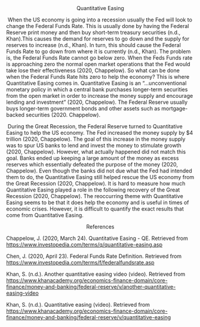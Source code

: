 <div style="text-align:center">Quantitative Easing</div>

​	When the US economy is going into a recession usually the Fed will look to change the Federal Funds Rate. This is usually done by having the Federal Reserve print money and then buy short-term treasury securities (n.d., Khan).This causes the demand for reserves to go down and the supply for reserves to increase (n.d., Khan). In turn, this should cause the Federal Funds Rate to go down from where it is currently (n.d., Khan). The problem is, the Federal Funds Rate cannot go below zero. When the Feds Funds rate is approaching zero the normal open market operations that the Fed would take lose their effectiveness (2020, Chappelow). So what can be done when the Federal Funds Rate hits zero to help the economy? This is where Quantitative Easing comes in. Quantitative Easing is an “…unconventional monetary policy in which a central bank purchases longer-term securities from the open market in order to increase the money supply and encourage lending and investment” (2020, Chappelow). The Federal Reserve usually buys longer-term government bonds and other assets such as mortgage-backed securities (2020. Chappelow).

​	During the Great Recession, the Federal Reserve turned to Quantitative Easing to help the US economy. The Fed increased the money supply by $4 trillion (2020, Chappelow). The goal of this increase in the money supply was to spur US banks to lend and invest the money to stimulate growth (2020, Chappelow). However, what actually happened did not match this goal. Banks ended up keeping a large amount of the money as excess reserves which essentially defeated the purpose of the money (2020, Chappelow). Even though the banks did not due what the Fed had intended them to do, the Quantitative Easing still helped rescue the US economy from the Great Recession (2020, Chappelow). It is hard to measure how much Quantitative Easing played a role in the following recovery of the Great Recession (2020, Chappelow). The reoccurring theme with Quantitative Easing seems to be that it does help the economy and is useful in times of economic crises. However, it is difficult to quantify the exact results that come from Quantitative Easing.

<div style="text-align:center">References</div>

Chappelow, J. (2020, March 24). Quantitative Easing - QE. Retrieved from https://www.investopedia.com/terms/q/quantitative-easing.asp

Chen, J. (2020, April 23). Federal Funds Rate Definition. Retrieved from https://www.investopedia.com/terms/f/federalfundsrate.asp

Khan, S. (n.d.). Another quantitative easing video (video). Retrieved  from  https://www.khanacademy.org/economics-finance-domain/core-finance/money-and-banking/federal-reserve/v/another-quantitative-easing-video

Khan, S. (n.d.). Quantitative easing (video). Retrieved from  https://www.khanacademy.org/economics-finance-domain/core-finance/money-and-banking/federal-reserve/v/quantitative-easing

